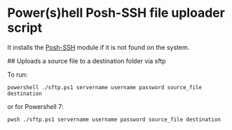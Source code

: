# Power(s)hell Posh-SSH file uploader script
It installs the [Posh-SSH](https://github.com/darkoperator/Posh-SSH) module if it is not found on the system.

## Uploads a source file to a destination folder via sftp

To run:

```powershell ./sftp.ps1 servername username password source_file destination```

or for Powershell 7:

```pwsh ./sftp.ps1 servername username password source_file destination```